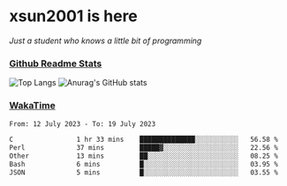 # xsun2001 is here

*Just a student who knows a little bit of programming*

### [Github Readme Stats](https://github.com/anuraghazra/github-readme-stats)

![Top Langs](https://github-readme-stats.vercel.app/api/top-langs/?username=xsun2001&layout=compact&theme=radical) ![Anurag's GitHub stats](https://github-readme-stats.vercel.app/api?username=xsun2001&show_icons=true&theme=radical)

### [WakaTime](https://wakatime.com)

<!--START_SECTION:waka-->

```txt
From: 12 July 2023 - To: 19 July 2023

C                1 hr 33 mins    ██████████████░░░░░░░░░░░   56.58 %
Perl             37 mins         █████▓░░░░░░░░░░░░░░░░░░░   22.56 %
Other            13 mins         ██░░░░░░░░░░░░░░░░░░░░░░░   08.25 %
Bash             6 mins          █░░░░░░░░░░░░░░░░░░░░░░░░   03.95 %
JSON             5 mins          █░░░░░░░░░░░░░░░░░░░░░░░░   03.55 %
```

<!--END_SECTION:waka-->
